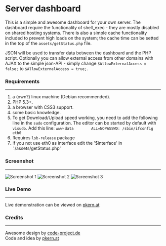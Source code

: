 # Server dashboard

This is a simple and awesome dashboard for your own server. The dashboard require the functionality of shell_exec - they are mostly disabled on shared hosting systems. There is also a simple cache functionality included to prevent high loads on the system; the cache time can be setted in the top of the `assets/getStatus.php` file.

JSON will be used to transfer data between the dashboard and the PHP script. Optionally you can allow external access from other domains with AJAX to the simple json-API - simply change `$AllowExternalAccess = false;` to `$AllowExternalAccess = true;`.

### Requirements
---
1. a (own?) linux machine (Debian recommended).
2. PHP 5.3+.
3. a browser with CSS3 support.
4. some basic knowledge.
5. To get Download/Upload speed working, you need to add the following line in the `sudo` configuration. The editor can be started by default with `visudo`. Add this line: `www-data        ALL=NOPASSWD: /sbin/ifconfig eth0`
6. Requires `lsb-release` package
7. If you not use eth0 as interface edit the '$interface' in './assets/getStatus.php'

### Screenshot
---
![Screenshot 1](https://raw.github.com/patschi/serverdashboard/master/ServerOverview1.png "Screenshot 1")
![Screenshot 2](https://raw.github.com/patschi/serverdashboard/master/ServerOverview2.png "Screenshot 2")
![Screenshot 3](https://raw.github.com/patschi/serverdashboard/master/ServerOverview3.png "Screenshot 3")

### Live Demo
---
Live demonstration can be viewed on <a href="http://serverdashboard.pkern.at" target="_blank">pkern.at</a>


### Credits
---
Awesome design by <a href="http://code-project.de" target="_blank">code-project.de</a><br />
Code and idea by <a href="http://pkern.at" target="_blank">pkern.at</a>
